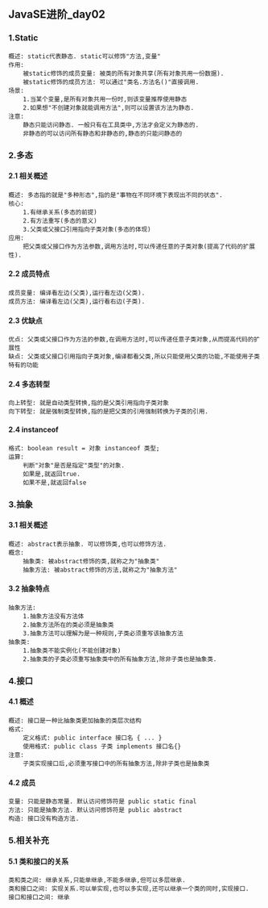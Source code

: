 ## JavaSE进阶_day02

### 1.Static

```properties
概述: static代表静态. static可以修饰"方法,变量"
作用:
	被static修饰的成员变量: 被类的所有对象共享(所有对象共用一份数据).
	被static修饰的成员方法: 可以通过"类名.方法名()"直接调用.
场景:
	1.当某个变量,是所有对象共用一份时,则该变量推荐使用静态
	2.如果想"不创建对象就能调用方法",则可以设置该方法为静态.
注意:
	静态只能访问静态. 一般只有在工具类中,方法才会定义为静态的.
	非静态的可以访问所有静态和非静态的,静态的只能问静态的
```



### 2.多态

#### 2.1 相关概述

```properties
概述: 多态指的就是"多种形态",指的是"事物在不同环境下表现出不同的状态".
核心:
	1.有继承关系(多态的前提)
	2.有方法重写(多态的意义)
	3.父类或父接口引用指向子类对象(多态的体现)
应用:
	把父类或父接口作为方法参数,调用方法时,可以传递任意的子类对象(提高了代码的扩展性).
```

#### 2.2 成员特点

```properties
成员变量: 编译看左边(父类),运行看左边(父类).
成员方法: 编译看左边(父类),运行看右边(子类).
```

#### 2.3 优缺点

```properties
优点: 父类或父接口作为方法的参数,在调用方法时,可以传递任意子类对象,从而提高代码的扩展性
缺点: 父类或父接口引用指向子类对象,编译都看父类,所以只能使用父类的功能,不能使用子类特有的功能
```

#### 2.4 多态转型

```properties
向上转型: 就是自动类型转换,指的是父类引用指向子类对象
向下转型: 就是强制类型转换,指的是把父类的引用强制转换为子类的引用.
```

#### 2.4 instanceof

```properties
格式: boolean result = 对象 instanceof 类型;
运算:
	判断"对象"是否是指定"类型"的对象.
	如果是,就返回true.
	如果不是,就返回false
```



### 3.抽象

#### 3.1 相关概述

```properties
概述: abstract表示抽象. 可以修饰类,也可以修饰方法.
概念:
	抽象类: 被abstract修饰的类,就称之为"抽象类"
	抽象方法: 被abstract修饰的方法,就称之为"抽象方法"
```

#### 3.2 抽象特点

```properties
抽象方法:
	1.抽象方法没有方法体
	2.抽象方法所在的类必须是抽象类
	3.抽象方法可以理解为是一种规则,子类必须重写该抽象方法
抽象类:
	1.抽象类不能实例化(不能创建对象)
	2.抽象类的子类必须重写抽象类中的所有抽象方法,除非子类也是抽象类.
```



### 4.接口

#### 4.1 概述

```properties
概述: 接口是一种比抽象类更加抽象的类层次结构
格式:
	定义格式: public interface 接口名 { ... }
	使用格式: public class 子类 implements 接口名{}
注意:
	子类实现接口后,必须重写接口中的所有抽象方法,除非子类也是抽象类
```

#### 4.2 成员

```properties
变量: 只能是静态常量. 默认访问修饰符是 public static final
方法: 只能是抽象方法. 默认访问修饰符是 public abstract
构造: 接口没有构造方法.
```



### 5.相关补充

#### 5.1 类和接口的关系

```properties
类和类之间: 继承关系,只能单继承,不能多继承,但可以多层继承.
类和接口之间: 实现关系.可以单实现,也可以多实现,还可以继承一个类的同时,实现接口.
接口和接口之间: 继承
```

